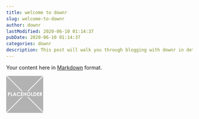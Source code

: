 ```yaml
---
title: welcome to downr
slug: welcome-to-downr
author: downr
lastModified: 2020-06-10 01:14:37
pubDate: 2020-06-10 01:14:37
categories: downr
description: This post will walk you through blogging with downr in detail so you're up and running with your new site in minutes.
---
```


Your content here in [Markdown](https://github.com/adam-p/markdown-here/wiki/Markdown-Cheatsheet) format.

![Sample image](media/placeholder.png)

